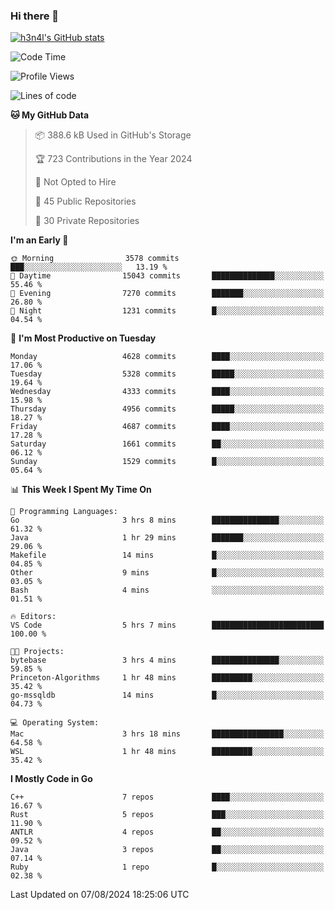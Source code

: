 ### Hi there 👋

[![h3n4l's GitHub stats](https://github-readme-stats.vercel.app/api?username=h3n4l&count_private=true&show_icons=true&theme=radical)](https://github.com/h3n4l/github-readme-stats)

<!--START_SECTION:waka-->
![Code Time](http://img.shields.io/badge/Code%20Time-1%2C890%20hrs%208%20mins-blue)

![Profile Views](http://img.shields.io/badge/Profile%20Views-6-blue)

![Lines of code](https://img.shields.io/badge/From%20Hello%20World%20I%27ve%20Written-10.7%20million%20lines%20of%20code-blue)

**🐱 My GitHub Data** 

> 📦 388.6 kB Used in GitHub's Storage 
 > 
> 🏆 723 Contributions in the Year 2024
 > 
> 🚫 Not Opted to Hire
 > 
> 📜 45 Public Repositories 
 > 
> 🔑 30 Private Repositories 
 > 
**I'm an Early 🐤** 

```text
🌞 Morning                3578 commits        ███░░░░░░░░░░░░░░░░░░░░░░   13.19 % 
🌆 Daytime                15043 commits       ██████████████░░░░░░░░░░░   55.46 % 
🌃 Evening                7270 commits        ███████░░░░░░░░░░░░░░░░░░   26.80 % 
🌙 Night                  1231 commits        █░░░░░░░░░░░░░░░░░░░░░░░░   04.54 % 
```
📅 **I'm Most Productive on Tuesday** 

```text
Monday                   4628 commits        ████░░░░░░░░░░░░░░░░░░░░░   17.06 % 
Tuesday                  5328 commits        █████░░░░░░░░░░░░░░░░░░░░   19.64 % 
Wednesday                4333 commits        ████░░░░░░░░░░░░░░░░░░░░░   15.98 % 
Thursday                 4956 commits        █████░░░░░░░░░░░░░░░░░░░░   18.27 % 
Friday                   4687 commits        ████░░░░░░░░░░░░░░░░░░░░░   17.28 % 
Saturday                 1661 commits        ██░░░░░░░░░░░░░░░░░░░░░░░   06.12 % 
Sunday                   1529 commits        █░░░░░░░░░░░░░░░░░░░░░░░░   05.64 % 
```


📊 **This Week I Spent My Time On** 

```text
💬 Programming Languages: 
Go                       3 hrs 8 mins        ███████████████░░░░░░░░░░   61.32 % 
Java                     1 hr 29 mins        ███████░░░░░░░░░░░░░░░░░░   29.06 % 
Makefile                 14 mins             █░░░░░░░░░░░░░░░░░░░░░░░░   04.85 % 
Other                    9 mins              █░░░░░░░░░░░░░░░░░░░░░░░░   03.05 % 
Bash                     4 mins              ░░░░░░░░░░░░░░░░░░░░░░░░░   01.51 % 

🔥 Editors: 
VS Code                  5 hrs 7 mins        █████████████████████████   100.00 % 

🐱‍💻 Projects: 
bytebase                 3 hrs 4 mins        ███████████████░░░░░░░░░░   59.85 % 
Princeton-Algorithms     1 hr 48 mins        █████████░░░░░░░░░░░░░░░░   35.42 % 
go-mssqldb               14 mins             █░░░░░░░░░░░░░░░░░░░░░░░░   04.73 % 

💻 Operating System: 
Mac                      3 hrs 18 mins       ████████████████░░░░░░░░░   64.58 % 
WSL                      1 hr 48 mins        █████████░░░░░░░░░░░░░░░░   35.42 % 
```

**I Mostly Code in Go** 

```text
C++                      7 repos             ████░░░░░░░░░░░░░░░░░░░░░   16.67 % 
Rust                     5 repos             ███░░░░░░░░░░░░░░░░░░░░░░   11.90 % 
ANTLR                    4 repos             ██░░░░░░░░░░░░░░░░░░░░░░░   09.52 % 
Java                     3 repos             ██░░░░░░░░░░░░░░░░░░░░░░░   07.14 % 
Ruby                     1 repo              █░░░░░░░░░░░░░░░░░░░░░░░░   02.38 % 
```




 Last Updated on 07/08/2024 18:25:06 UTC
<!--END_SECTION:waka-->

